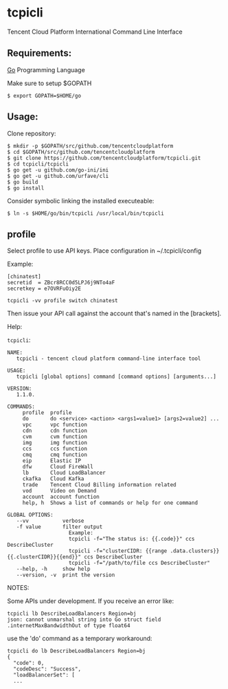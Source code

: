 # tcpicli
Tencent Cloud Platform International Command Line Interface

## Requirements:
[Go](https://golang.org/doc/install) Programming Language

Make sure to setup $GOPATH

```
$ export GOPATH=$HOME/go
```

## Usage:
Clone repository:
```
$ mkdir -p $GOPATH/src/github.com/tencentcloudplatform
$ cd $GOPATH/src/github.com/tencentcloudplatform
$ git clone https://github.com/tencentcloudplatform/tcpicli.git
$ cd tcpicli/tcpicli
$ go get -u github.com/go-ini/ini
$ go get -u github.com/urfave/cli
$ go build
$ go install
```
Consider symbolic linking the installed executeable:
```
$ ln -s $HOME/go/bin/tcpicli /usr/local/bin/tcpicli
```

## profile
Select profile to use API keys. Place configuration in ~/.tcpicli/config

Example:

```
[chinatest]
secretid  = ZBcr8RCC0d5LPJ6j9NTo4aF
secretkey = e7OVRFuOiy2E
```

`tcpicli -vv profile switch chinatest`

Then issue your API call against the account that's named in the [brackets].

Help:

`tcpicli`:

```
NAME:
   tcpicli - tencent cloud platform command-line interface tool

USAGE:
   tcpicli [global options] command [command options] [arguments...]

VERSION:
   1.1.0.

COMMANDS:
     profile  profile
     do       do <service> <action> <args1=value1> [args2=value2] ...
     vpc      vpc function
     cdn      cdn function
     cvm      cvm function
     img      img function
     ccs      ccs function
     cmq      cmq function
     eip      Elastic IP
     dfw      Cloud FireWall
     lb       Cloud LoadBalancer
     ckafka   Cloud Kafka
     trade    Tencent Cloud Billing information related
     vod      Video on Demand
     account  account function
     help, h  Shows a list of commands or help for one command

GLOBAL OPTIONS:
   --vv           verbose
   -f value       filter output
                    Example:
                    tcpicli -f="The status is: {{.code}}" ccs DescribeCluster
                    tcpicli -f="clusterCIDR: {{range .data.clusters}}{{.clusterCIDR}}{{end}}" ccs DescribeCluster
                    tcpicli -f="/path/to/file ccs DescribeCluster"
   --help, -h     show help
   --version, -v  print the version
```

NOTES:

Some APIs under development. If you receive an error like:

```
tcpicli lb DescribeLoadBalancers Region=bj
json: cannot unmarshal string into Go struct field .internetMaxBandwidthOut of type float64
```

use the 'do' command as a temporary workaround:

```
tcpicli do lb DescribeLoadBalancers Region=bj
{
  "code": 0,
  "codeDesc": "Success",
  "loadBalancerSet": [
  ...
```
